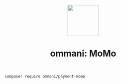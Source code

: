 <p align="center">
    <a href="https://momo.vn" target="_blank">
        <img src="https://avatars0.githubusercontent.com/u/36770798" height="100px">
    </a>
    <h1 align="center">ommani: MoMo</h1>
    <br>
</p>


```bash
composer require ommani/payment-momo
```